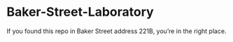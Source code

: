# Baker-Street-Laboratory
If you found this repo in Baker Street address 221B, you’re in the right place.

